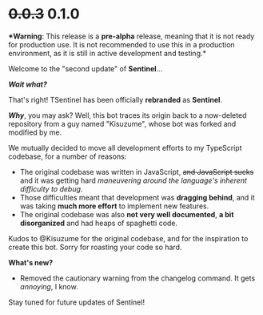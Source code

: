 # ~~0.0.3~~ 0.1.0

**\*Warning**: This release is a **pre-alpha** release, meaning that it is not
ready for production use. It is not recommended to use this in a production
environment, as it is still in active development and testing.\*

Welcome to the "second update" of **Sentinel**...

**_Wait what?_**

That's right! TSentinel has been officially **rebranded** as **Sentinel**.

**_Why_**, you may ask? Well, this bot traces its origin back to a now-deleted
repository from a guy named "Kisuzume", whose bot was forked and modified by me.

We mutually decided to move all development efforts to my TypeScript codebase,
for a number of reasons:

-   The original codebase was written in JavaScript, ~~and JavaScript sucks~~
    and it was getting hard _maneuvering around the language's inherent
    difficulty to debug_.
-   Those difficulties meant that development was **dragging behind**, and it
    was taking **much more effort** to implement new features.
-   The original codebase was also **not very well documented**, **a bit
    disorganized** and had heaps of spaghetti code.

Kudos to @Kisuzume for the original codebase, and for the inspiration to create
this bot. Sorry for roasting your code so hard.

**What's new?**

-   Removed the cautionary warning from the changelog command. It gets
    _annoying_, I know.

Stay tuned for future updates of Sentinel!
